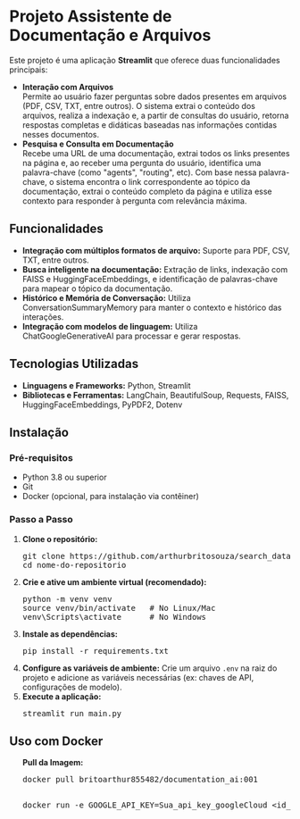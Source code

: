 <html>
  <h1>Projeto Assistente de Documentação e Arquivos</h1>
  <p>Este projeto é uma aplicação <strong>Streamlit</strong> que oferece duas funcionalidades principais:</p>
  <ul>
    <li>
      <strong>Interação com Arquivos</strong><br>
      Permite ao usuário fazer perguntas sobre dados presentes em arquivos (PDF, CSV, TXT, entre outros). O sistema extrai o conteúdo dos arquivos, realiza a indexação e, a partir de consultas do usuário, retorna respostas completas e didáticas baseadas nas informações contidas nesses documentos.
    </li>
    <li>
      <strong>Pesquisa e Consulta em Documentação</strong><br>
      Recebe uma URL de uma documentação, extrai todos os links presentes na página e, ao receber uma pergunta do usuário, identifica uma palavra-chave (como "agents", "routing", etc). Com base nessa palavra-chave, o sistema encontra o link correspondente ao tópico da documentação, extrai o conteúdo completo da página e utiliza esse contexto para responder à pergunta com relevância máxima.
    </li>
  </ul>

  <h2>Funcionalidades</h2>
  <ul>
    <li><strong>Integração com múltiplos formatos de arquivo:</strong> Suporte para PDF, CSV, TXT, entre outros.</li>
    <li><strong>Busca inteligente na documentação:</strong> Extração de links, indexação com FAISS e HuggingFaceEmbeddings, e identificação de palavras-chave para mapear o tópico da documentação.</li>
    <li><strong>Histórico e Memória de Conversação:</strong> Utiliza ConversationSummaryMemory para manter o contexto e histórico das interações.</li>
    <li><strong>Integração com modelos de linguagem:</strong> Utiliza ChatGoogleGenerativeAI para processar e gerar respostas.</li>
  </ul>

  <h2>Tecnologias Utilizadas</h2>
  <ul>
    <li><strong>Linguagens e Frameworks:</strong> Python, Streamlit</li>
    <li><strong>Bibliotecas e Ferramentas:</strong> LangChain, BeautifulSoup, Requests, FAISS, HuggingFaceEmbeddings, PyPDF2, Dotenv</li>
  </ul>

  <h2>Instalação</h2>
  <h3>Pré-requisitos</h3>
  <ul>
    <li>Python 3.8 ou superior</li>
    <li>Git</li>
    <li>Docker (opcional, para instalação via contêiner)</li>
  </ul>
  <h3>Passo a Passo</h3>
  <ol>
    <li>
      <strong>Clone o repositório:</strong>
      <pre>git clone https://github.com/arthurbritosouza/search_data.git
cd nome-do-repositorio</pre>
    </li>
    <li>
      <strong>Crie e ative um ambiente virtual (recomendado):</strong>
      <pre>python -m venv venv
source venv/bin/activate   # No Linux/Mac
venv\Scripts\activate      # No Windows</pre>
    </li>
    <li>
      <strong>Instale as dependências:</strong>
      <pre>pip install -r requirements.txt</pre>
    </li>
    <li>
      <strong>Configure as variáveis de ambiente:</strong> Crie um arquivo <code>.env</code> na raiz do projeto e adicione as variáveis necessárias (ex: chaves de API, configurações de modelo).
    </li>
    <li>
      <strong>Execute a aplicação:</strong>
      <pre>streamlit run main.py</pre>
    </li>
  </ol>

  <h2>Uso com Docker</h2>
  <ol>
      <strong>Pull da Imagem:</strong>
      <pre>docker pull britoarthur855482/documentation_ai:001
        
  docker run -e GOOGLE_API_KEY=Sua_api_key_googleCloud <id_image> </pre>
    </li>
  </ol>

</html>
